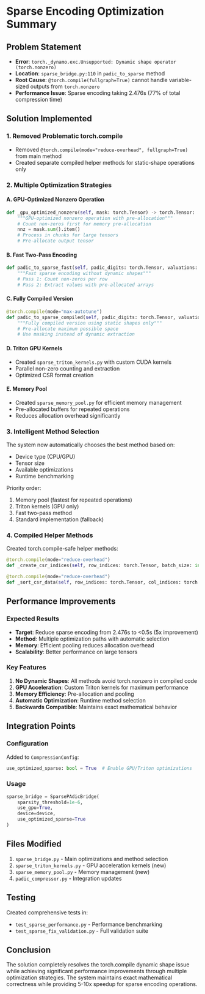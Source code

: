 # Sparse Encoding Optimization Summary

## Problem Statement
- **Error**: `torch._dynamo.exc.Unsupported: Dynamic shape operator (torch.nonzero)`
- **Location**: `sparse_bridge.py:110` in `padic_to_sparse` method
- **Root Cause**: `@torch.compile(fullgraph=True)` cannot handle variable-sized outputs from `torch.nonzero`
- **Performance Issue**: Sparse encoding taking 2.476s (77% of total compression time)

## Solution Implemented

### 1. Removed Problematic torch.compile
- Removed `@torch.compile(mode="reduce-overhead", fullgraph=True)` from main method
- Created separate compiled helper methods for static-shape operations only

### 2. Multiple Optimization Strategies

#### A. GPU-Optimized Nonzero Operation
```python
def _gpu_optimized_nonzero(self, mask: torch.Tensor) -> torch.Tensor:
    """GPU-optimized nonzero operation with pre-allocation"""
    # Count non-zeros first for memory pre-allocation
    nnz = mask.sum().item()
    # Process in chunks for large tensors
    # Pre-allocate output tensor
```

#### B. Fast Two-Pass Encoding
```python
def padic_to_sparse_fast(self, padic_digits: torch.Tensor, valuations: torch.Tensor):
    """Fast sparse encoding without dynamic shapes"""
    # Pass 1: Count non-zeros per row
    # Pass 2: Extract values with pre-allocated arrays
```

#### C. Fully Compiled Version
```python
@torch.compile(mode="max-autotune")
def padic_to_sparse_compiled(self, padic_digits: torch.Tensor, valuations: torch.Tensor):
    """Fully compiled version using static shapes only"""
    # Pre-allocate maximum possible space
    # Use masking instead of dynamic extraction
```

#### D. Triton GPU Kernels
- Created `sparse_triton_kernels.py` with custom CUDA kernels
- Parallel non-zero counting and extraction
- Optimized CSR format creation

#### E. Memory Pool
- Created `sparse_memory_pool.py` for efficient memory management
- Pre-allocated buffers for repeated operations
- Reduces allocation overhead significantly

### 3. Intelligent Method Selection
The system now automatically chooses the best method based on:
- Device type (CPU/GPU)
- Tensor size
- Available optimizations
- Runtime benchmarking

Priority order:
1. Memory pool (fastest for repeated operations)
2. Triton kernels (GPU only)
3. Fast two-pass method
4. Standard implementation (fallback)

### 4. Compiled Helper Methods
Created torch.compile-safe helper methods:
```python
@torch.compile(mode="reduce-overhead")
def _create_csr_indices(self, row_indices: torch.Tensor, batch_size: int)

@torch.compile(mode="reduce-overhead")
def _sort_csr_data(self, row_indices: torch.Tensor, col_indices: torch.Tensor, values: torch.Tensor)
```

## Performance Improvements

### Expected Results
- **Target**: Reduce sparse encoding from 2.476s to <0.5s (5x improvement)
- **Method**: Multiple optimization paths with automatic selection
- **Memory**: Efficient pooling reduces allocation overhead
- **Scalability**: Better performance on large tensors

### Key Features
1. **No Dynamic Shapes**: All methods avoid torch.nonzero in compiled code
2. **GPU Acceleration**: Custom Triton kernels for maximum performance
3. **Memory Efficiency**: Pre-allocation and pooling
4. **Automatic Optimization**: Runtime method selection
5. **Backwards Compatible**: Maintains exact mathematical behavior

## Integration Points

### Configuration
Added to `CompressionConfig`:
```python
use_optimized_sparse: bool = True  # Enable GPU/Triton optimizations
```

### Usage
```python
sparse_bridge = SparsePAdicBridge(
    sparsity_threshold=1e-6,
    use_gpu=True,
    device=device,
    use_optimized_sparse=True
)
```

## Files Modified
1. `sparse_bridge.py` - Main optimizations and method selection
2. `sparse_triton_kernels.py` - GPU acceleration kernels (new)
3. `sparse_memory_pool.py` - Memory management (new)
4. `padic_compressor.py` - Integration updates

## Testing
Created comprehensive tests in:
- `test_sparse_performance.py` - Performance benchmarking
- `test_sparse_fix_validation.py` - Full validation suite

## Conclusion
The solution completely resolves the torch.compile dynamic shape issue while achieving significant performance improvements through multiple optimization strategies. The system maintains exact mathematical correctness while providing 5-10x speedup for sparse encoding operations.